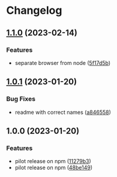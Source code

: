 # Changelog

## [1.1.0](https://github.com/santimirandarp/extract-faces/compare/v1.0.1...v1.1.0) (2023-02-14)


### Features

* separate browser from node ([5f17d5b](https://github.com/santimirandarp/extract-faces/commit/5f17d5b5ef223ade151eb1dab3a6239c206d76cc))

## [1.0.1](https://github.com/santimirandarp/extract-faces/compare/v1.0.0...v1.0.1) (2023-01-20)


### Bug Fixes

* readme with correct names ([a846558](https://github.com/santimirandarp/extract-faces/commit/a846558a0e6e807c6afd8098cfa6688f772b0739))

## 1.0.0 (2023-01-20)


### Features

* pilot release on npm ([11279b3](https://github.com/santimirandarp/extract-faces/commit/11279b31b05bc3e3499033d2b2649c4725ed7e5f))
* pilot release on npm ([48be149](https://github.com/santimirandarp/extract-faces/commit/48be14968a4ce002fcba1e252910010ce18a0522))
